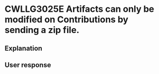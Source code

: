 # CWLLG3025E Artifacts can only be modified on Contributions by sending a zip file.

## Explanation

## User response